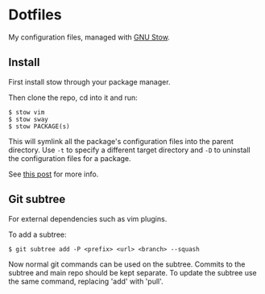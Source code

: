 # Dotfiles

My configuration files, managed with
[GNU Stow](https://www.gnu.org/software/stow/).

## Install

First install stow through your package manager.

Then clone the repo, cd into it and run:

    $ stow vim
    $ stow sway
    $ stow PACKAGE(s)

This will symlink all the package's configuration files into the parent
directory. Use `-t` to specify a different target directory and `-D` to
uninstall the configuration files for a package.

See [this post](http://brandon.invergo.net/news/2012-05-26-using-gnu-stow-to-manage-your-dotfiles.html)
for more info.

## Git subtree

For external dependencies such as vim plugins.

To add a subtree:

    $ git subtree add -P <prefix> <url> <branch> --squash

Now normal git commands can be used on the subtree. Commits to the subtree and
main repo should be kept separate. To update the subtree use the same command,
replacing 'add' with 'pull'.
